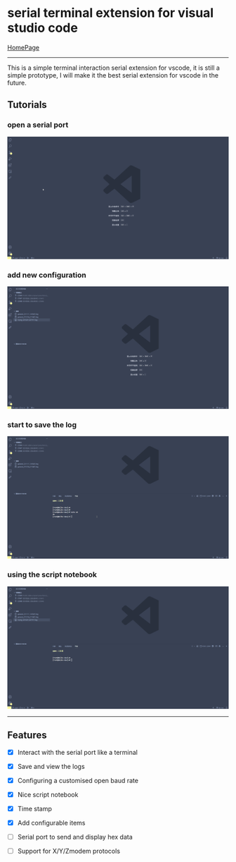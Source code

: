 # serial terminal extension for visual studio code

[HomePage](https://github.com/AWSXXF/vscode-serial-terminal/blob/main/serialTerminal/README.md)

---

This is a simple terminal interaction serial extension for vscode, it is still a simple prototype, I will make it the best serial extension for vscode in the future.

## Tutorials

### open a serial port

![](assets/gif/open.gif)

### add new configuration
![](assets/gif/config.gif)

### start to save the log

![](assets/gif/log.gif)

### using the script notebook
![](assets/gif/script.gif)

---

## Features

- [x] Interact with the serial port like a terminal

- [x] Save and view the logs

- [x] Configuring a customised open baud rate

- [x] Nice script notebook

- [x] Time stamp

- [x] Add configurable items

- [ ] Serial port to send and display hex data

- [ ] Support for X/Y/Zmodem protocols
